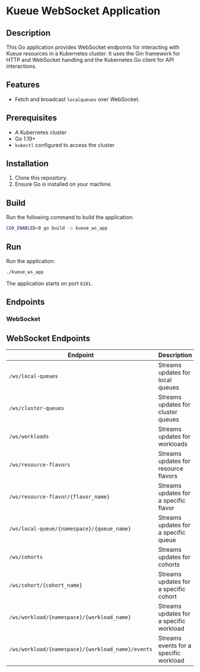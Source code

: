 # Kueue WebSocket Application

## Description
This Go application provides WebSocket endpoints for interacting with Kueue resources in a Kubernetes cluster. It uses the Gin framework for HTTP and WebSocket handling and the Kubernetes Go client for API interactions.

## Features
- Fetch and broadcast `localqueues` over WebSocket.

## Prerequisites
- A Kubernetes cluster
- Go 1.19+
- `kubectl` configured to access the cluster

## Installation

1. Clone this repository.
2. Ensure Go is installed on your machine.

## Build

Run the following command to build the application:
```bash
CGO_ENABLED=0 go build -o kueue_ws_app
```

## Run

Run the application:
```bash
./kueue_ws_app
```

The application starts on port `8181`.

## Endpoints

### WebSocket
## WebSocket Endpoints

| Endpoint                                     | Description                          |
|---------------------------------------------|--------------------------------------|
| `/ws/local-queues`                          | Streams updates for local queues     |
| `/ws/cluster-queues`                        | Streams updates for cluster queues   |
| `/ws/workloads`                             | Streams updates for workloads        |
| `/ws/resource-flavors`                      | Streams updates for resource flavors |
| `/ws/resource-flavor/{flavor_name}`         | Streams updates for a specific flavor|
| `/ws/local-queue/{namespace}/{queue_name}`  | Streams updates for a specific queue|
| `/ws/cohorts`                               | Streams updates for cohorts          |
| `/ws/cohort/{cohort_name}`                  | Streams updates for a specific cohort|
| `/ws/workload/{namespace}/{workload_name}`  | Streams updates for a specific workload|
| `/ws/workload/{namespace}/{workload_name}/events` | Streams events for a specific workload|



